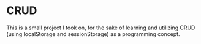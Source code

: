 # CRUD
This is a small project I took on, for the sake of learning and utilizing CRUD (using localStorage and sessionStorage) as a programming concept.
